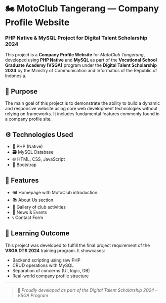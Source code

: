 # 🏍️ MotoClub Tangerang — Company Profile Website  
### PHP Native & MySQL Project for Digital Talent Scholarship 2024

This project is a **Company Profile Website** for *MotoClub Tangerang*, developed using **PHP Native** and **MySQL** as part of the **Vocational School Graduate Academy (VSGA)** program under the **Digital Talent Scholarship 2024** by the Ministry of Communication and Informatics of the Republic of Indonesia.

## 📌 Purpose

The main goal of this project is to demonstrate the ability to build a dynamic and responsive website using core web development technologies without relying on frameworks. It includes fundamental features commonly found in a company profile site.

## ⚙️ Technologies Used

- 🐘 PHP (Native)
- 🗃️ MySQL Database
- 🌐 HTML, CSS, JavaScript
- 🚀 Bootstrap 

## 🧩 Features

- 🖼️ Homepage with MotoClub introduction
- 📚 About Us section
- 📸 Gallery of club activities
- 📰 News & Events
- 📞 Contact Form

## 🎯 Learning Outcome

This project was developed to fulfill the final project requirement of the **VSGA DTS 2024** training program. It showcases:
- Backend scripting using raw PHP  
- CRUD operations with MySQL  
- Separation of concerns (UI, logic, DB)  
- Real-world company profile structure

---

> 🏁 *Proudly developed as part of the Digital Talent Scholarship 2024 – VSGA Program*
